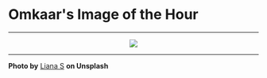 # Omkaar's Image of the Hour

---

<div align="center">

<a href="https://unsplash.com/photos/flowers-bloom-in-the-golden-light-of-sunset-KljshtzSd64">
  <img src="https://images.unsplash.com/photo-1748717111733-272c531d716d?crop=entropy&cs=tinysrgb&fit=max&fm=jpg&ixid=M3w3NjA2Nzh8MHwxfHJhbmRvbXx8fHx8fHx8fDE3NTAzMTI4MDB8&ixlib=rb-4.1.0&q=80&w=1080" style="max-width:100%; height:auto;">
</a>



</div>

---

**Photo by** [Liana S](https://unsplash.com/@cherstve_pechivo) **on Unsplash**
